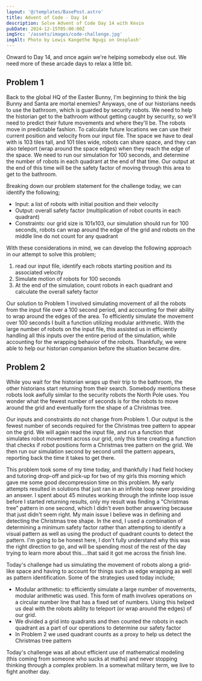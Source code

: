```yaml
---
layout: '@/templates/BasePost.astro'
title: Advent of Code - Day 14
description: Solve Advent of Code Day 14 with Kevin
pubDate: 2024-12-15T05:00:00Z
imgSrc: '/assets/images/code-challenge.jpg'
imgAlt: Photo by Lewis Kangethe Ngugi on Unsplash'
---
```


Onward to Day 14, and once again we're helping somebody else out. We need more of these arcade days to relax a little bit.

## Problem 1
Back to the global HQ of the Easter Bunny, I'm beginning to think the big Bunny and Santa are mortal enemies? Anyways, one of our historians needs to use the bathroom, which is guarded by security robots. We need to help the historian get to the bathroom without getting caught by security, so we'll need to predict their future movements and where they'll be. The robots move in predictable fashion. To calculate future locations we can use their current position and velocity from our input file. The space we have to deal with is 103 tiles tall, and 101 tiles wide, robots can share space, and they can also teleport (wrap around the space edges) when they reach the edge of the space. We need to run our simulation for 100 seconds, and determine the number of robots in each quadrant at the end of that time. Our output at the end of this time will be the safety factor of moving through this area to get to the bathroom.

Breaking down our problem statement for the challenge today, we can identify the following;
- Input: a list of robots with initial position and their velocity
- Output: overall safety factor (multiplication of robot counts in each quadrant)
- Constraints: our grid size is 101x103, our simulation should run for 100 seconds, robots can wrap around the edge of the grid and robots on the middle line do not count for any quadrant

With these considerations in mind, we can develop the following approach in our attempt to solve this problem;
1. read our input file, identify each robots starting position and its associated velocity
2. Simulate motion of robots for 100 seconds
3. At the end of the simulation, count robots in each quadrant and calculate the overall safety factor

Our solution to Problem 1 involved simulating movement of all the robots from the input file over a 100 second period, and accounting for their ability to wrap around the edges of the area. To efficiently simulate the movement over 100 seconds I built a function utilizing modular arithmetic. With the large number of robots on the input file, this assisted us in efficiently handling all this inputs over the entire period of the simulation, while accounting for the wrapping behavior of the robots. Thankfully, we were able to help our historian companion before the situation became dire.

## Problem 2
While you wait for the historian wraps up their trip to the bathroom, the other historians start returning from their search. Somebody mentions these robots look awfully similar to the security robots the North Pole uses. You wonder what the fewest number of seconds is for the robots to move around the grid and eventually form the shape of a Christmas tree.

Our inputs and constraints do not change from Problem 1. Our output is the fewest number of seconds required for the Christmas tree pattern to appear on the grid. We will again read the input file, and run a function that simulates robot movement across our grid, only this time creating a function that checks if robot positions form a Christmas tree pattern on the grid. We then run our simulation second by second until the pattern appears, reporting back the time it takes to get there.

This problem took some of my time today, and thankfully I had field hockey and tutoring drop-off and pick-up for two of my girls this morning which gave me some good decompression time on this problem. My early attempts resulted in solutions that just ran in an infinite loop never providing an answer. I spent about 45 minutes working through the infinite loop issue before I started returning results, only my result was finding a "Christmas tree" pattern in one second, which I didn't even bother answering because that just didn't seem right. My main issue I believe was in defining and detecting the Christmas tree shape. In the end, I used a combination of determining a minimum safety factor rather than attempting to identify a visual pattern as well as using the product of quadrant counts to detect the pattern. I'm going to be honest here, I don't fully understand why this was the right direction to go, and will be spending most of the rest of the day trying to learn more about this....that said it got me across the finish line.

Today's challenge had us simulating the movement of robots along a grid-like space and having to account for things such as edge wrapping as well as pattern identification. Some of the strategies used today include;
- Modular arithmetic: to efficiently simulate a large number of movements, modular arithmetic was used. This form of math involves operations on a circular number line that has a fixed set of numbers. Using this helped us deal with the robots ability to teleport (or wrap around the edges) of our grid.
- We divided a grid into quadrants and then counted the robots in each quadrant as a part of our operations to determine our safety factor
- In Problem 2 we used quadrant counts as a proxy to help us detect the Christmas tree pattern

Today's challenge was all about  efficient use of mathematical modeling (this coming from someone who sucks at maths) and never stopping thinking through a complex problem. In a somewhat military term, we live to fight another day.